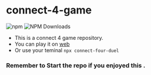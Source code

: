 # connect-4-game

![npm](https://img.shields.io/npm/v/connect-four-duel.svg?style=flat-square)
![NPM Downloads](https://img.shields.io/npm/dw/connect-four-duel?style=flat-square)
<br>

- This is a connect 4 game repository.
- You can play it on [web](https://at-connect-4-game.vercel.app)
- Or use your teminal ``npx connect-four-duel``

### Remember to Start the repo if you enjoyed this .